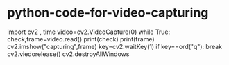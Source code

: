 # python-code-for-video-capturing
import cv2 , time
video=cv2.VideoCapture(0)
while True:
 check,frame=video.read()
 print(check)
 print(frame)
 cv2.imshow("capturing",frame)
 key=cv2.waitKey(1)
 if key==ord("q"):
  break
cv2.viedorelease()
cv2.destroyAllWindows
